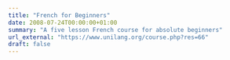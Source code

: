 ```yaml
---
title: "French for Beginners"
date: 2008-07-24T00:00:00+01:00
summary: "A five lesson French course for absolute beginners"
url_external: "https://www.unilang.org/course.php?res=66"
draft: false
---
```




